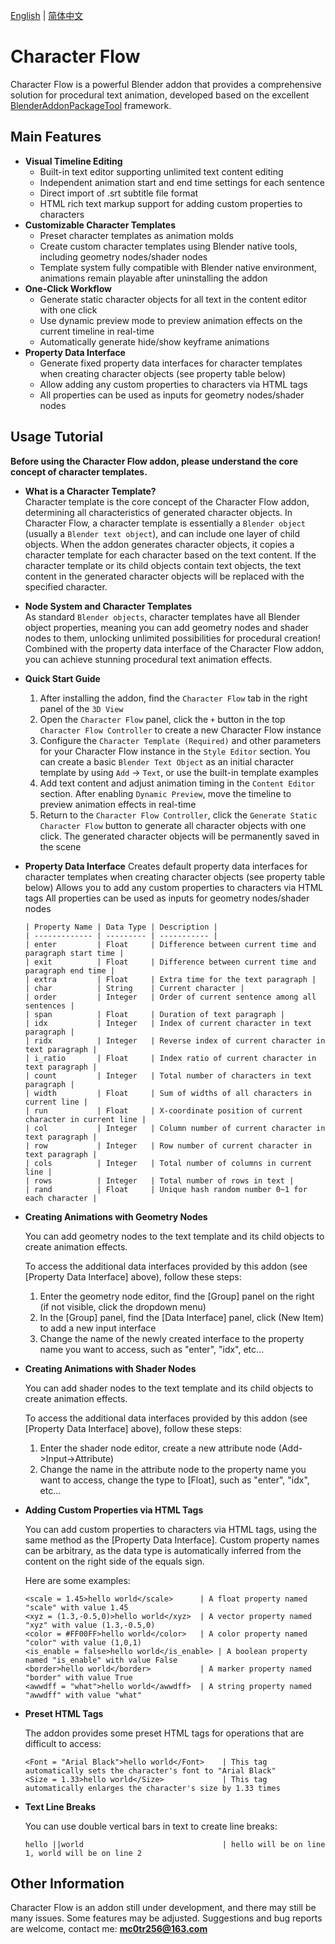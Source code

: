 [English](./README.md) | [简体中文](./README_zh-CN.md)

# Character Flow

Character Flow is a powerful Blender addon that provides a comprehensive solution for procedural text animation, developed based on the excellent [BlenderAddonPackageTool](https://github.com/xzhuah/BlenderAddonPackageTool) framework.

## Main Features
- **Visual Timeline Editing**
  - Built-in text editor supporting unlimited text content editing
  - Independent animation start and end time settings for each sentence
  - Direct import of .srt subtitle file format
  - HTML rich text markup support for adding custom properties to characters
- **Customizable Character Templates**
  - Preset character templates as animation molds
  - Create custom character templates using Blender native tools, including geometry nodes/shader nodes
  - Template system fully compatible with Blender native environment, animations remain playable after uninstalling the addon
- **One-Click Workflow**
  - Generate static character objects for all text in the content editor with one click
  - Use dynamic preview mode to preview animation effects on the current timeline in real-time
  - Automatically generate hide/show keyframe animations
- **Property Data Interface**
  - Generate fixed property data interfaces for character templates when creating character objects (see property table below)
  - Allow adding any custom properties to characters via HTML tags
  - All properties can be used as inputs for geometry nodes/shader nodes

## Usage Tutorial

**Before using the Character Flow addon, please understand the core concept of character templates.**

- **What is a Character Template?**  
  Character template is the core concept of the Character Flow addon, determining all characteristics of generated character objects. In Character Flow, a character template is essentially a `Blender object` (usually a `Blender text object`), and can include one layer of child objects. When the addon generates character objects, it copies a character template for each character based on the text content. If the character template or its child objects contain text objects, the text content in the generated character objects will be replaced with the specified character.

- **Node System and Character Templates**  
  As standard `Blender objects`, character templates have all Blender object properties, meaning you can add geometry nodes and shader nodes to them, unlocking unlimited possibilities for procedural creation! Combined with the property data interface of the Character Flow addon, you can achieve stunning procedural text animation effects.

- **Quick Start Guide**
  1. After installing the addon, find the `Character Flow` tab in the right panel of the `3D View`
  2. Open the `Character Flow` panel, click the `+` button in the top `Character Flow Controller` to create a new Character Flow instance
  3. Configure the `Character Template (Required)` and other parameters for your Character Flow instance in the `Style Editor` section. You can create a basic `Blender Text Object` as an initial character template by using `Add` -> `Text`, or use the built-in template examples
  4. Add text content and adjust animation timing in the `Content Editor` section. After enabling `Dynamic Preview`, move the timeline to preview animation effects in real-time
  5. Return to the `Character Flow Controller`, click the `Generate Static Character Flow` button to generate all character objects with one click. The generated character objects will be permanently saved in the scene

- **Property Data Interface**
  Creates default property data interfaces for character templates when creating character objects (see property table below)
  Allows you to add any custom properties to characters via HTML tags
  All properties can be used as inputs for geometry nodes/shader nodes
  
  ```
  | Property Name | Data Type | Description |
  | ------------- | --------- | ----------- |
  | enter         | Float     | Difference between current time and paragraph start time |
  | exit          | Float     | Difference between current time and paragraph end time |
  | extra         | Float     | Extra time for the text paragraph |
  | char          | String    | Current character |
  | order         | Integer   | Order of current sentence among all sentences |
  | span          | Float     | Duration of text paragraph |
  | idx           | Integer   | Index of current character in text paragraph |
  | ridx          | Integer   | Reverse index of current character in text paragraph |
  | i_ratio       | Float     | Index ratio of current character in text paragraph |
  | count         | Integer   | Total number of characters in text paragraph |
  | width         | Float     | Sum of widths of all characters in current line |
  | run           | Float     | X-coordinate position of current character in current line |
  | col           | Integer   | Column number of current character in text paragraph |
  | row           | Integer   | Row number of current character in text paragraph |
  | cols          | Integer   | Total number of columns in current line |
  | rows          | Integer   | Total number of rows in text |
  | rand          | Float     | Unique hash random number 0~1 for each character |
  ```

- **Creating Animations with Geometry Nodes**

  You can add geometry nodes to the text template and its child objects to create animation effects.

  To access the additional data interfaces provided by this addon (see [Property Data Interface] above), follow these steps:

  1. Enter the geometry node editor, find the [Group] panel on the right (if not visible, click the dropdown menu)
  2. In the [Group] panel, find the [Data Interface] panel, click (New Item) to add a new input interface
  3. Change the name of the newly created interface to the property name you want to access, such as "enter", "idx", etc...

- **Creating Animations with Shader Nodes**

  You can add shader nodes to the text template and its child objects to create animation effects.

  To access the additional data interfaces provided by this addon (see [Property Data Interface] above), follow these steps:

  1. Enter the shader node editor, create a new attribute node (Add->Input->Attribute)
  2. Change the name in the attribute node to the property name you want to access, change the type to [Float], such as "enter", "idx", etc...

- **Adding Custom Properties via HTML Tags**

  You can add custom properties to characters via HTML tags, using the same method as the [Property Data Interface]. Custom property names can be arbitrary, as the data type is automatically inferred from the content on the right side of the equals sign.

  Here are some examples:
  
  ```
  <scale = 1.45>hello world</scale>      | A float property named "scale" with value 1.45
  <xyz = (1.3,-0.5,0)>hello world</xyz>  | A vector property named "xyz" with value (1.3,-0.5,0)
  <color = #FF00FF>hello world</color>   | A color property named "color" with value (1,0,1)
  <is_enable = false>hello world</is_enable> | A boolean property named "is_enable" with value False
  <border>hello world</border>           | A marker property named "border" with value True
  <awwdff = "what">hello world</awwdff>  | A string property named "awwdff" with value "what"
  ```
- **Preset HTML Tags**

  The addon provides some preset HTML tags for operations that are difficult to access:
  
  ```
  <Font = "Arial Black">hello world</Font>    | This tag automatically sets the character's font to "Arial Black"
  <Size = 1.33>hello world</Size>             | This tag automatically enlarges the character's size by 1.33 times
  ```

- **Text Line Breaks**

  You can use double vertical bars in text to create line breaks:
  
  ```
  hello ||world                               | hello will be on line 1, world will be on line 2
  ```
## Other Information
  Character Flow is an addon still under development, and there may still be many issues. Some features may be adjusted. Suggestions and bug reports are welcome, contact me: **mc0tr256@163.com**


